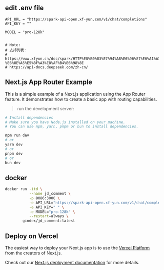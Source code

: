 
## edit .env file

```env
API_URL = "https://spark-api-open.xf-yun.com/v1/chat/completions"
API_KEY = ""

MODEL = "pro-128k" 


# Note:
# 支持列表:
# https://www.xfyun.cn/doc/spark/HTTP%E8%B0%83%E7%94%A8%E6%96%87%E6%A1%A3.html#_1-%E6%8E%A5%E5%8F%A3%E8%AF%B4%E6%98%8E
# https://api-docs.deepseek.com/zh-cn/
```



## Next.js App Router Example
This is a simple example of a Next.js application using the App Router feature. It demonstrates how to create a basic app with routing capabilities.
>  run the development server:
```bash
# Install dependencies
# Make sure you have Node.js installed on your machine.
# You can use npm, yarn, pnpm or bun to install dependencies.

npm run dev
# or
yarn dev
# or
pnpm dev
# or
bun dev

```

## docker 
```bash
docker run -itd \
           --name jd_comment \
           -p 8086:3000 \
           -e API_URL="https://spark-api-open.xf-yun.com/v1/chat/completions" \
           -e API_KEY=" " \
           -e MODEL="pro-128k" \
           --restart=always \
        gindex/jd_comment:latest
```




## Deploy on Vercel

The easiest way to deploy your Next.js app is to use the [Vercel Platform](https://vercel.com/new?utm_medium=default-template&filter=next.js&utm_source=create-next-app&utm_campaign=create-next-app-readme) from the creators of Next.js.

Check out our [Next.js deployment documentation](https://nextjs.org/docs/app/building-your-application/deploying) for more details.
